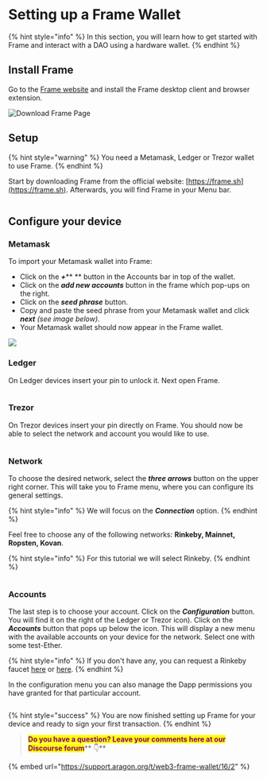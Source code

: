 # Setting up a Frame Wallet

{% hint style="info" %}
In this section, you will learn how to get started with Frame and interact with a DAO using a hardware wallet.
{% endhint %}

## **Install Frame**

Go to the [Frame website](https://frame.sh) and install the Frame desktop client and browser extension.

![Download Frame Page](https://d33v4339jhl8k0.cloudfront.net/docs/assets/5c98a4fe0428633d2cf3fcf7/images/5d8bcfb504286364bc8f9089/file-RW9LeLOUHS.png)

## Setup

{% hint style="warning" %}
You need a Metamask, Ledger or Trezor wallet to use Frame.
{% endhint %}

Start by downloading Frame from the official website: [https://frame.sh](https://frame.sh). Afterwards, you will find Frame in your Menu bar.

<figure><img src="../.gitbook/assets/frame-intro.gif" alt=""><figcaption></figcaption></figure>

## Configure your device <a href="#configure-your-device" id="configure-your-device"></a>

### **Metamask**

To import your Metamask wallet into Frame:

* Click on the _**+**_\*\* \*\* button in the Accounts bar in top of the wallet.
* Click on the _**add new accounts**_ button in the frame which pop-ups on the right.
* Click on the _**seed phrase**_ button.
* Copy and paste the seed phrase from your Metamask wallet and click _**next** (see image below)._
* Your Metamask wallet should now appear in the Frame wallet.

![](<../.gitbook/assets/Screenshot 2022-02-23 at 17.04.36.png>)

### **Ledger**

On Ledger devices insert your pin to unlock it. Next open Frame.

<figure><img src="../.gitbook/assets/frame-ledger.gif" alt=""><figcaption></figcaption></figure>

### **Trezor**

On Trezor devices insert your pin directly on Frame. You should now be able to select the network and account you would like to use.

<figure><img src="../.gitbook/assets/frame-trezor.gif" alt=""><figcaption></figcaption></figure>

### **Network**

To choose the desired network, select the _**three arrows**_ button on the upper right corner. This will take you to Frame menu, where you can configure its general settings.

{% hint style="info" %}
We will focus on the _**Connection**_ option.
{% endhint %}

Feel free to choose any of the following networks: **Rinkeby, Mainnet, Ropsten, Kovan**.

{% hint style="info" %}
For this tutorial we will select Rinkeby.
{% endhint %}

<figure><img src="../.gitbook/assets/frame-app-menu.gif" alt=""><figcaption></figcaption></figure>

### **Accounts**

The last step is to choose your account. Click on the _**Configuration**_ button. You will find it on the right of the Ledger or Trezor icon). Click on the _**Accounts**_ button that pops up below the icon. This will display a new menu with the available accounts on your device for the network. Select one with some test-Ether.

{% hint style="info" %}
If you don't have any, you can request a Rinkeby faucet [here](https://faucet.rinkeby.io) or [here](https://faucets.chain.link/rinkeby).
{% endhint %}

In the configuration menu you can also manage the Dapp permissions you have granted for that particular account.&#x20;

<figure><img src="../.gitbook/assets/frame-accounts.gif" alt=""><figcaption></figcaption></figure>

{% hint style="success" %}
You are now finished setting up Frame for your device and ready to sign your first transaction.
{% endhint %}

> <mark style="color:purple;">**Do you have a question? Leave your comments here at our Discourse forum**</mark>** 👇**

{% embed url="https://support.aragon.org/t/web3-frame-wallet/16/2" %}
